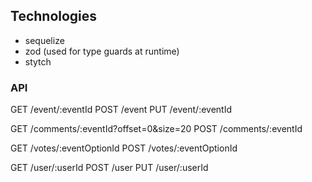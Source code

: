 
## Technologies

- sequelize
- zod (used for type guards at runtime)
- stytch

### API

GET /event/:eventId
POST /event 
PUT /event/:eventId

GET /comments/:eventId?offset=0&size=20
POST /comments/:eventId

GET /votes/:eventOptionId
POST /votes/:eventOptionId

GET /user/:userId
POST /user
PUT /user/:userId
